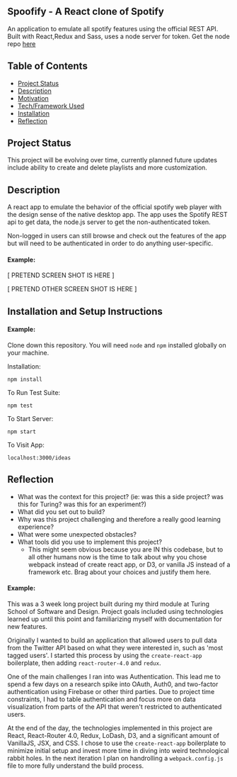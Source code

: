 ## Spoofify - A React clone of Spotify

An application to emulate all spotify features using the official REST API. Built with React,Redux and Sass, uses a node server for token. Get the node repo [here](https://github.com/SsjSanthosh/remote-spotify-server)

## Table of Contents

- [Project Status](#project-status)
- [Description](#description)
- [Motivation](#motivation)
- [Tech/Framework Used](#techframework-used)
- [Installation](#installation)
- [Reflection](#reflection)

## Project Status

This project will be evolving over time, currently planned future updates include ability to create and delete playlists and more customization.

## Description

A react app to emulate the behavior of the official spotify web player with the design sense of the native desktop app. The app uses the Spotify REST api to get data, the node.js server to get the non-authenticated token.

Non-logged in users can still browse and check out the features of the app but will need to be authenticated in order to do anything user-specific.

#### Example:

[ PRETEND SCREEN SHOT IS HERE ]

[ PRETEND OTHER SCREEN SHOT IS HERE ]

## Installation and Setup Instructions

#### Example:

Clone down this repository. You will need `node` and `npm` installed globally on your machine.

Installation:

`npm install`

To Run Test Suite:

`npm test`

To Start Server:

`npm start`

To Visit App:

`localhost:3000/ideas`

## Reflection

- What was the context for this project? (ie: was this a side project? was this for Turing? was this for an experiment?)
- What did you set out to build?
- Why was this project challenging and therefore a really good learning experience?
- What were some unexpected obstacles?
- What tools did you use to implement this project?
  - This might seem obvious because you are IN this codebase, but to all other humans now is the time to talk about why you chose webpack instead of create react app, or D3, or vanilla JS instead of a framework etc. Brag about your choices and justify them here.

#### Example:

This was a 3 week long project built during my third module at Turing School of Software and Design. Project goals included using technologies learned up until this point and familiarizing myself with documentation for new features.

Originally I wanted to build an application that allowed users to pull data from the Twitter API based on what they were interested in, such as 'most tagged users'. I started this process by using the `create-react-app` boilerplate, then adding `react-router-4.0` and `redux`.

One of the main challenges I ran into was Authentication. This lead me to spend a few days on a research spike into OAuth, Auth0, and two-factor authentication using Firebase or other third parties. Due to project time constraints, I had to table authentication and focus more on data visualization from parts of the API that weren't restricted to authenticated users.

At the end of the day, the technologies implemented in this project are React, React-Router 4.0, Redux, LoDash, D3, and a significant amount of VanillaJS, JSX, and CSS. I chose to use the `create-react-app` boilerplate to minimize initial setup and invest more time in diving into weird technological rabbit holes. In the next iteration I plan on handrolling a `webpack.config.js` file to more fully understand the build process.
